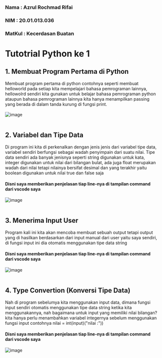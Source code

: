 ### Nama   : Azrul Rochmad Rifai 
### NIM    : 20.01.013.036
### MatKul : Kecerdasan Buatan

# Tutotrial Python ke 1
## 1. Membuat Program Pertama di Python</br>
Membuat program pertama di python contohnya seperti membuat helloworld pada setiap kita mempelajari bahasa pemrograman lainnya, hellowolrd sendiri kita gunakan untuk belajar bahasa pemrograman python ataupun bahasa pemrograman lainnya kita hanya menampilkan passing yang berada di dalam tanda kurung di fungsi print.<br/>
<br> ![image](https://user-images.githubusercontent.com/91447980/140607530-defaf234-01a7-4fa8-abd3-18b580b502e0.png) 
<br> </br>

## 2. Variabel dan Tipe Data 
Di program ini kita di perkenalkan dengan jenis jenis dari variabel tipe data, variabel sendiri berfungsi sebagai wadah penyimpain dari suatu nilai. Tipe data sendiri ada banyak jenisnya seperti string digunakan untuk kata, integer digunakan untuk nilai dari bilangan bulat, ada juga float merupakan wadah dari nilai tetapi nilainya bersifat desimal dan yang terakhir yaitu boolean digunakan untuk nilai true dan false saja
#### Disni saya memberikan penjelasan tiap line-nya di tampilan command dari vscode saya
![image](https://user-images.githubusercontent.com/91447980/140607585-e1d9dd6d-e277-43c9-9863-3583c2fa917e.png)
<br> </br>

## 3. Menerima Input User
Program kali ini kita akan mencoba membuat sebuah output tetapi output yang di hasilkan berdasarkan dari input manual dari user yaitu saya sendiri, di fungsi input ini dia otomatis menggunakan tipe data string
#### Disni saya memberikan penjelasan tiap line-nya di tampilan command dari vscode saya
![image](https://user-images.githubusercontent.com/91447980/140607875-4195b873-58a1-41d2-9e5d-4d292c5605af.png) <br> </br>

## 4. Type Convertion (Konversi Tipe Data)
Nah di program sebelumya kita menggunakan input data, dimana fungsi input sendiri otomatis menggunakan tipe data string ketika kita menggunakannya, nah bagaimana untuk input yang memiliki nilai bilangan? kita hanya perlu menambahkan variabel integernya sebelum menggunakan fungsi input contohnya nilai = int(input)("nilai :"))
#### Disni saya memberikan penjelasan tiap line-nya di tampilan command dari vscode saya
![image](https://user-images.githubusercontent.com/91447980/140608076-664f51e5-9cf6-4ea5-90ea-f328e31373b9.png)
